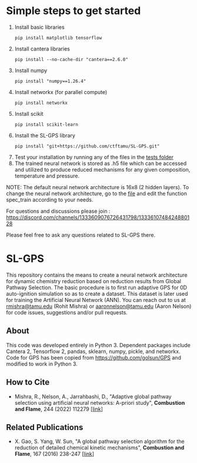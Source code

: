 # Simple steps to get started

1. Install basic libraries
   ```
   pip install matplotlib tensorflow
   ```
2. Install cantera libraries
   ```
   pip install --no-cache-dir "cantera==2.6.0"
   ```
3. Install numpy
   ```
   pip install "numpy==1.26.4"
   ```
4. Install networkx (for parallel compute)
   ```
   pip install networkx
   ```
5. Install scikit
   ```
   pip install scikit-learn
   ```
6. Install the SL-GPS library
   ```
   pip install "git+https://github.com/ctftamu/SL-GPS.git"
   ```
7. Test your installation by running any of the files in the [tests folder](tests/)
8. The trained neural network is stored as .h5 file which can be accessed and utilized to produce reduced mechanisms for any given composition, temperature and pressure.

NOTE: The default neural network architecture is 16x8 (2 hidden layers). To change the neural network architecture, go to the [file](/src/slgps/mech_train.py) and edit the function spec_train according to your needs.

For questions and discussions please join : https://discord.com/channels/1333609076726431798/1333610748424880128

Please feel free to ask any questions related to SL-GPS there. 

# SL-GPS
This repository contains the means to create a neural network architecture for dynamic chemistry reduction based on reduction results from Global Pathway Selection. The basic procedure is to first run adaptive GPS for 0D auto-ignition simulation so as to create a dataset. This dataset is later used for training the Artificial Neural Network (ANN). You can reach out to us at rmishra@tamu.edu (Rohit Mishra) or aaronnelson@tamu.edu (Aaron Nelson) for code issues, suggestions and/or pull requests. 

## About
This code was developed entirely in Python 3. Dependent packages include Cantera 2, Tensorflow 2, pandas, sklearn, numpy, pickle, and networkx. Code for GPS has been copied from https://github.com/golsun/GPS and modified to work in Python 3. 
## How to Cite
- Mishra, R., Nelson, A., Jarrahbashi, D., "Adaptive global pathway selection using artificial neural networks: A-priori study", **Combustion and Flame**, 244 (2022) 112279 [[link](https://doi.org/10.1016/j.combustflame.2022.112279)]
## Related Publications
- X. Gao, S. Yang, W. Sun, "A global pathway selection algorithm for the reduction of detailed chemical kinetic mechanisms", **Combustion and Flame**, 167 (2016) 238-247 [[link](https://doi.org/10.1016/j.combustflame.2016.02.007)]
